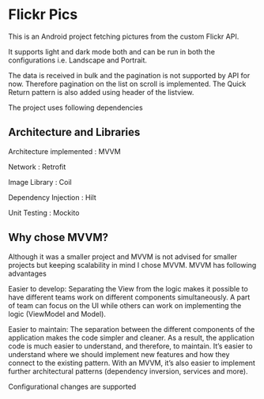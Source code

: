 
# Flickr Pics

This is an Android project fetching pictures from the custom Flickr API. 

It supports light and dark mode both and can be run in both the configurations i.e. Landscape and Portrait. 

The data is received in bulk and the pagination is not supported by API for now. Therefore pagination on the list on scroll is implemented. The Quick Return pattern is also added using header of the listview.

The project uses following dependencies


## Architecture and Libraries

Architecture implemented : MVVM

Network : Retrofit

Image Library : Coil

Dependency Injection : Hilt

Unit Testing : Mockito

## Why chose MVVM?

Although it was a smaller project and MVVM is not advised for smaller projects but keeping scalability in mind I chose MVVM. MVVM has following advantages

Easier to develop: Separating the View from the logic makes it possible to have different teams work on different components simultaneously. A part of team can focus on the UI while others can work on implementing the logic (ViewModel and Model).

Easier to maintain: The separation between the different components of the application makes the code simpler and cleaner. As a result, the application code is much easier to understand, and therefore, to maintain. It’s easier to understand where we should implement new features and how they connect to the existing pattern. With an MVVM, it’s also easier to implement further architectural patterns (dependency inversion, services and more). 

Configurational changes are supported
